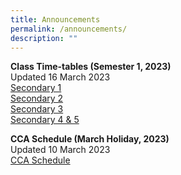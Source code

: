 ```yaml
---
title: Announcements
permalink: /announcements/
description: ""
---
```

**Class Time-tables (Semester 1, 2023)** <br>
Updated 16 March 2023<br>
[Secondary 1](/files/2023_Sec%201_Term%202_13%20Mar.pdf)<br>
[Secondary 2](/files/2023_Sec%202_Term%202_13%20Mar.pdf)<br>
[Secondary 3](/files/2023_Sec%203_Term%202_13%20Mar.pdf) <br>
[Secondary 4 & 5](/files/2023_Sec%2045_Term%202_13%20Mar.pdf)

**CCA Schedule (March Holiday, 2023)** <br>
Updated 10 March 2023<br>
[CCA Schedule](/files/CCA%20Schedule_March%20Holiday%202023.pdf)